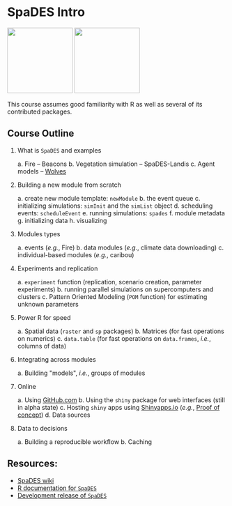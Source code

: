 # SpaDES Intro

<a href=https://www.datacamp.com/teach/repositories/66513617/go target="_blank"><img src="https://s3.amazonaws.com/assets.datacamp.com/img/github/content-engineering-repos/course_button.png" width="150"></a>
<a href=https://www.datacamp.com/teach/repositories target="_blank"><img src="https://s3.amazonaws.com/assets.datacamp.com/img/github/content-engineering-repos/dashboard_button.png" width="150"></a>

This course assumes good familiarity with R as well as several of its contributed packages.

## Course Outline

1. What is `SpaDES` and examples

    a. Fire – Beacons
    b. Vegetation simulation – SpaDES-Landis
    c. Agent models – [Wolves](http://htmlpreview.github.io/?https://github.com/PredictiveEcology/SpaDES-modules/blob/master/modules/wolfAlps/wolfAlps.html)

2. Building a new module from scratch

    a. create new module template: `newModule`
    b. the event queue
    c. initializing simulations: `simInit` and the `simList` object
    d. scheduling events: `scheduleEvent`
    e. running simulations: `spades`
    f. module metadata
    g. initializing data
    h. visualizing

3. Modules types

    a. events (*e.g.*, Fire)
    b. data modules (*e.g.*, climate data downloading)
    c. individual-based modules (*e.g.*, caribou)

4. Experiments and replication

    a. `experiment` function (replication, scenario creation, parameter experiments)
    b. running parallel simulations on supercomputers and clusters
    c. Pattern Oriented Modeling (`POM` function) for estimating unknown parameters

5. Power R for speed

    a. Spatial data (`raster` and `sp` packages)
    b. Matrices (for fast operations on numerics)
    c. `data.table` (for fast operations on `data.frames`, *i.e.*, columns of data)

6. Integrating across modules

    a. Building "models", *i.e.*, groups of modules

7. Online

    a. Using [GitHub.com](https://github.com)
    b. Using the `shiny` package for web interfaces (still in alpha state)
    c. Hosting `shiny` apps using [Shinyapps.io](http://www.shinyapps.io/) (*e.g.*, [Proof of concept](https://spades.shinyapps.io/ForestChange_ProofOfConcept/))
    d. Data sources

8. Data to decisions

    a. Building a reproducible workflow
    b. Caching

## Resources:

- [SpaDES wiki](https://github.com/PredictiveEcology/SpaDES/wiki)
- [R documentation for `SpaDES`](http://www.rdocumentation.org/packages/SpaDES/versions/1.2.0)
- [Development release of `SpaDES`](https://github.com/PredictiveEcology/SpaDES/tree/development)

